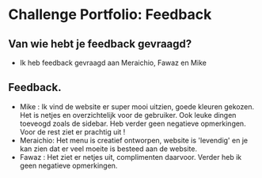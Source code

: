 # Challenge Portfolio: Feedback

##  Van wie hebt je feedback gevraagd?  
- Ik heb feedback gevraagd aan Meraichio, Fawaz en Mike

## Feedback.

- Mike : Ik vind de website er super mooi uitzien, goede kleuren gekozen. Het is netjes en overzichtelijk voor de gebruiker. Ook leuke dingen toeveogd zoals de sidebar. Heb verder geen negatieve opmerkingen. Voor de rest ziet er prachtig uit !
- Meraichio: Het menu is creatief ontworpen, website is 'levendig' en je kan zien dat er veel moeite is besteed aan de website.
- Fawaz : Het ziet er netjes uit, complimenten daarvoor. Verder heb ik geen negatieve opmerkingen. 
